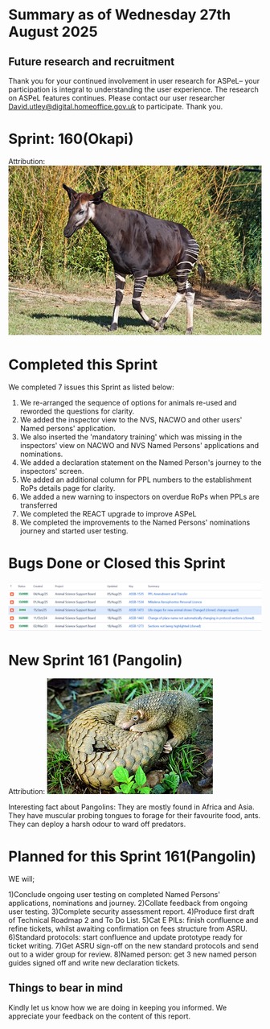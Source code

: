 # Summary as of Wednesday 27th August 2025



## Future research and recruitment 

Thank you for your continued involvement in user research for ASPeL– your participation is integral to understanding the user experience. The research on ASPeL features continues. Please contact our user researcher David.utley@digital.homeoffice.gov.uk to participate. Thank you.  
 
# Sprint: 160(Okapi)












Attribution:![Daniel Jolivet, CC BY 2.0 <https://creativecommons.org/licenses/by/2.0>, via Wikimedia Commons](graphs/Okapi_1.jpg)










# Completed this Sprint
We completed 7 issues this Sprint as listed below:
1) We re-arranged the sequence of options for animals re-used and reworded the questions for clarity.
2) We added the inspector view to the NVS, NACWO and other users' Named persons' application.
3) We also inserted the 'mandatory training' which was missing in the inspectors' view on NACWO and NVS Named Persons' applications and nominations.
4) We added a declaration statement on the Named Person's journey to the inspectors' screen.
5) We added an additional column for PPL numbers to the establishment RoPs details page for clarity.
6) We added a new warning to inspectors on overdue RoPs when PPLs are transferred
7) We completed the REACT upgrade to improve ASPeL
8) We completed the improvements to the Named Persons' nominations journey and started user testing.
   

	
 



    







# Bugs Done or Closed this Sprint
![bugs fixed 27082025](graphs/Bugs270825.png)




 














# New Sprint 161 (Pangolin)












Attribution:
![Shukran888, CC BY-SA 4.0 <https://creativecommons.org/licenses/by-sa/4.0>, via Wikimedia Commons](graphs/Philippine_Pangolin.jpg)







Interesting fact about Pangolins: They are mostly found in Africa and Asia. They have muscular probing tongues to forage for their favourite food, ants. They can deploy a harsh odour to ward off predators.

# Planned for this Sprint 161(Pangolin)
WE will;

1)Conclude ongoing user testing on completed Named Persons' applications, nominations and journey.
2)Collate feedback from ongoing user testing.
3)Complete security assessment report. 
4)Produce first draft of Technical Roadmap 2 and To Do List.
5)Cat E PILs: finish confluence and refine tickets, whilst awaiting confirmation on fees structure from ASRU.
6)Standard protocols: start confluence and update prototype ready for ticket writing.
7)Get ASRU sign-off on the new standard protocols and  send out to a wider group for review.
8)Named person: get 3 new named person guides signed off and write new declaration tickets.
  
   
   

   

## Things to bear in mind
Kindly let us know how we are doing in keeping you informed. We appreciate your feedback on the content of this report. 










